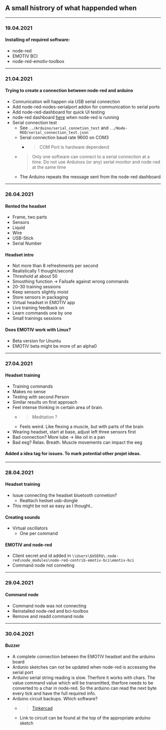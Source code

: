 ## A small histrory of what happended when

---

### 19.04.2021
#### Installing of required software:
 - node-red
 - EMOTIV BCI
 - node-red-emotiv-toolbox

---

### 21.04.2021
#### Trying to create a connection between node-red and arduino
 - Connunication will happen via USB serial connection
 - Add node-red-nodes-serialport addon for communication to serial ports
 - Add node-red-dashboard for quick UI testing
 - node-red dashboard [here](http://localhost:1880/ui) when node-red is running
 - Serial connection test
    - See `../Arduino/serial_connetion_test` and `../Node-RED/serial_connection_test.json`
    - Serial connection baud rate 9600 on COM3
        - > COM Port is hardware dependend
    - > Only one software can connect to a serial connection at a time. Do not use Arduinos (or any) serial monitor and node-red at the same time
    - The Arduino repeats the message sent from the node-red dashboard

---

### 26.04.2021
#### Rented the headset
 - Frame, two parts
 - Sensors
 - Liquid
 - Wire
 - USB-Stick
 - Serial Number

#### Headset intro
 - Not more than 8 refreshments per second
 - Realistically 1 thought/second
 - Threshold at about 50
 - Smoothing function -> Failsafe against wrong commands
 - 20-30 training sessions
 - Keep sensors slightly moist
 - Store sensors in packaging
 - Virtual headset in EMOTIV app
 - Live training feedback on
 - Learn commands one by one
 - Small trainings sessions

#### Does EMOTIV work with Linux?
- Beta version for Ununtu
- EMOTIV beta might be more of an alpha0

---

### 27.04.2021
#### Headset training
 - Training commands
 - Makes no sense
 - Testing with second Person
 - Similar results on first approach
 - Feel intense thinking in certain area of brain.
    - > Meditation ?
    - Feels weird. Like flexing a muscle, but with parts of the brain
 - Wearing headset, start at base, adjust left three sensors first
 - Bad connection? More lube -> like oil in a pan
 - Bad eeg? Relax. Breath. Muscle movements can impact the eeg

#### Added a idea tag for issues. To mark potential other projet ideas.

---

### 28.04.2021
#### Headset training
 - Issue connecting the headset bluetooth connetion?
    - Reattach hedset usb-dongle
 - This might be not as easy as I thought..

#### Creating sounds
- Virtual oscillators
    - One per command

#### EMOTIV and node-red
- Client secret and id added in `\\Users\$USER$\.node-red\node_modules\node-red-contrib-emotiv-bci\emotiv-bci`
- Command node not conneting

---

### 29.04.2021
#### Command node
 - Command node was not connecting
 - Reinstalled node-red and bci-toolbox
 - Remove and readd command node

---

### 30.04.2021
#### Buzzer
 - A complete connection between the EMOTIV headset and the arduino board
 - Ardunio sketches can not be updated when node-red is accessing the serial port
 - Arduino serial string reading is slow. Therfore it works with chars. The value command value which will be transmitted, therfore needs to be converted to a char in node-red. So the arduino can read the next byte every tick and have the full required info.
 - Arduino circuit backups. Which software?
    - > [Tinkercad](https://www.tinkercad.com)
    - Link to circuit can be found at the top of the appropriate arduino sketch

